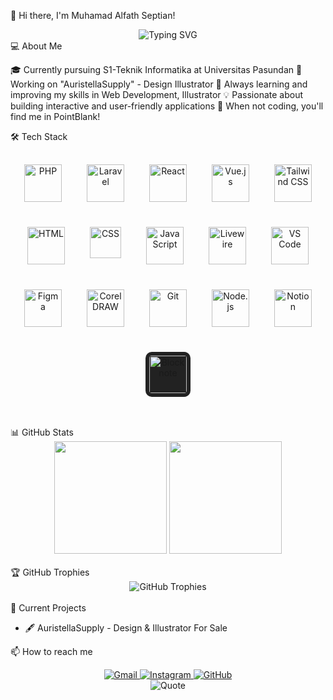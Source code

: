 👋 Hi there, I'm Muhamad Alfath Septian!
<div align="center">
<img src="https://readme-typing-svg.herokuapp.com?font=Press+Start+2P&size=16&duration=3000&pause=1000&color=0AFFEF&center=true&vCenter=true&width=600&height=100&lines=S1+Teknik+Informatika;Universitas+Pasundan;Web+Developer;Design+Illustrator" alt="Typing SVG" />
</div>
💻 About Me

🎓 Currently pursuing S1-Teknik Informatika at Universitas Pasundan
🔭 Working on "AuristellaSupply" - Design Illustrator
🌱 Always learning and improving my skills in Web Development, Illustrator
💡 Passionate about building interactive and user-friendly applications
🚁 When not coding, you'll find me in PointBlank!

🛠️ Tech Stack
<div align="center" style="display: flex; flex-wrap: wrap; justify-content: center; gap: 20px; margin: 20px 0;">
  <img width="60" src="https://www.php.net/images/logos/new-php-logo.svg" alt="PHP" style="margin: 10px;" />
  <img width="60" src="https://laravel.com/img/logomark.min.svg" alt="Laravel" style="margin: 10px;" />
  <img width="60" src="https://upload.wikimedia.org/wikipedia/commons/a/a7/React-icon.svg" alt="React" style="margin: 10px;" />
  <img width="60" src="https://vuejs.org/images/logo.png" alt="Vue.js" style="margin: 10px;" />
  <img width="60" src="https://upload.wikimedia.org/wikipedia/commons/thumb/d/d5/Tailwind_CSS_Logo.svg/1675px-Tailwind_CSS_Logo.svg.png" alt="Tailwind CSS" style="margin: 10px;" />
 <img width="60" src="https://upload.wikimedia.org/wikipedia/commons/thumb/6/61/HTML5_logo_and_wordmark.svg/768px-HTML5_logo_and_wordmark.svg.png" alt="HTML" style="margin: 10px;" /> 
  <img width="50" src="https://upload.wikimedia.org/wikipedia/commons/thumb/d/d5/CSS3_logo_and_wordmark.svg/363px-CSS3_logo_and_wordmark.svg.png" alt="CSS" style="margin: 10px;" />
  <img width="60" src="https://upload.wikimedia.org/wikipedia/commons/6/6a/JavaScript-logo.png" alt="JavaScript" style="margin: 10px;" />
  <img width="60" src="https://laravel-livewire.com/img/twitter.png" alt="Livewire" style="margin: 10px;" />
  <img width="60" src="https://code.visualstudio.com/assets/images/code-stable.png" alt="VS Code" style="margin: 10px;" />
  <img width="60" src="https://cdn.sanity.io/images/599r6htc/regionalized/5094051dac77593d0f0978bdcbabaf79e5bb855c-1080x1080.png?w=540&q=75&fit=max&auto=format&dpr=1.5" alt="Figma" style="margin: 10px;" />
<img width="60" src="https://upload.wikimedia.org/wikipedia/commons/9/97/LOGO-CORELDRAW-GRAPHICS-SUITE.svg" alt="CorelDRAW" style="margin: 10px;" />




  
  
  
  <img width="60" src="https://git-scm.com/images/logos/downloads/Git-Icon-1788C.png" alt="Git" style="margin: 10px;" />
  <img width="60" src="https://upload.wikimedia.org/wikipedia/commons/thumb/d/d9/Node.js_logo.svg/590px-Node.js_logo.svg.png" alt="Node.js" style="margin: 10px;" />
  <img width="60" src="https://www.notion.so/cdn-cgi/image/format=auto,width=1920,quality=100/front-static/shared/icons/notion-app-icon-3d.png" alt="Notion" style="margin: 10px;" />
<img width="60" src="https://www.blocknotejs.org/favicon.svg" alt="Blocknote" style="margin: 10px; background-color: #222; padding: 6px; border-radius: 10px;" />


</div>
<br>
📊 GitHub Stats
<div align="center">
  <img height="180em" src="https://github-readme-stats.vercel.app/api?username=muhamadafat&show_icons=true&theme=tokyonight&include_all_commits=true&count_private=true"/>
  <img height="180em" src="https://github-readme-stats.vercel.app/api/top-langs/?username=muhamadafat&layout=compact&langs_count=7&theme=tokyonight"/>
</div>
<br>
🏆 GitHub Trophies
<div align="center">
  <img src="https://github-profile-trophy.vercel.app/?username=muhamadafat&theme=darkhub&no-frame=false&no-bg=true&margin-w=4" alt="GitHub Trophies"/>
</div>
<br>
🚀 Current Projects
<ul>
  <li>🖋 AuristellaSupply - Design & Illustrator For Sale </li>
</ul>


📫 How to reach me
<div align="center">
  <a href="mailto:muhamadafattt@gmail.com">
    <img src="https://img.shields.io/badge/Gmail-D14836?style=for-the-badge&logo=gmail&logoColor=white" alt="Gmail"/>
  </a>
  <a href="https://www.instagram.com/_muhamadafat/" target="_blank">
    <img src="https://img.shields.io/badge/Instagram-E4405F?style=for-the-badge&logo=instagram&logoColor=white" alt="Instagram"/>
  </a>
  <a href="https://github.com/Muhamadafat" target="_blank">
    <img src="https://img.shields.io/badge/GitHub-100000?style=for-the-badge&logo=github&logoColor=white" alt="GitHub"/>
  </a>
</div>

<div align="center">
<img src="https://img.shields.io/badge/quote-Life%20As%20If%20You%20Were%20To%20Die%20Tomorrow-red?style=for-the-badge&logo=quote" alt="Quote" />
</div>
